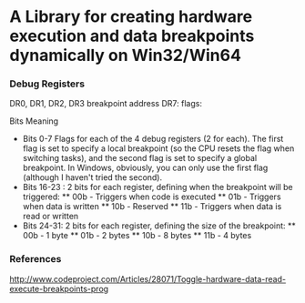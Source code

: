 
# A Library for creating hardware execution and data breakpoints dynamically on Win32/Win64


### Debug Registers
DR0, DR1, DR2, DR3 breakpoint address
DR7: flags:

Bits	Meaning
* Bits 0-7	Flags for each of the 4 debug registers (2 for each). The first flag is set to specify a local breakpoint (so the CPU resets the flag when switching tasks), and the second flag is set to specify a global breakpoint. In Windows, obviously, you can only use the first flag (although I haven't tried the second).
* Bits 16-23 :  2 bits for each register, defining when the breakpoint will be triggered:
** 00b - Triggers when code is executed
** 01b - Triggers when data is written
** 10b - Reserved
** 11b - Triggers when data is read or written
* Bits 24-31: 2 bits for each register, defining the size of the breakpoint:
** 00b - 1 byte
** 01b - 2 bytes
** 10b - 8 bytes
** 11b - 4 bytes

### References
http://www.codeproject.com/Articles/28071/Toggle-hardware-data-read-execute-breakpoints-prog

